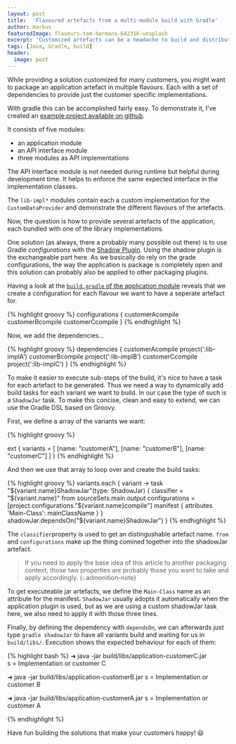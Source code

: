```yaml
---
layout: post
title:  'Flavoured artefacts from a multi-module build with Gradle'
author: markus
featuredImage: flavours-tom-hermans-642316-unsplash
excerpt: 'Customized artefacts can be a headache to build and distribute. To the rescue, Gradle provides a powerful DSL that can solve that task easily - here is an example how.'
tags: [Java, Gradle, build]
header:
  image: post
---
```


While providing a solution customized for many customers, you might want to package an application artefact in multiple flavours. 
Each with a set of dependencies to provide just the customer specific implementations.

With gradle this can be accomplished fairly easy. 
To demonstrate it, I've created an [example project available on github](https://github.com/madmas/gradle-flavoured-artefacts).

It consists of five modules:
* an application module
* an API interface module
* three modules as API implementations 

The API interface module is not needed during runtime but helpful during development time.
It helps to enforce the same expected interface in the implementation classes.

The `lib-impl*` modules contain each a custom implementation for the `CustomDataProvider` and demonstrate the different flavours of the artefacts.

Now, the question is how to provide several artefacts of the application, 
each bundled with one of the library implementations.

One solution (as always, there a probably many possible out there) is to use Gradle _configurations_ with the [Shadow Plugin]( http://imperceptiblethoughts.com/shadow/#introduction ).
Using the shadow plugin is the exchangeable part here. 
As we basically do rely on the grade configurations, 
the way the application is package is completely open and this solution can probably also be applied to other packaging plugins.

Having a look at the [`build.gradle` of the application module]( https://github.com/madmas/gradle-flavoured-artefacts/blob/master/application/build.gradle ) reveals that we create a configuration for each flavour we want to have a seperate artefact for.

{% highlight groovy %}
configurations {
    customerAcompile
    customerBcompile
    customerCcompile
}
{% endhighlight %}

Now, we add the dependencies...

{% highlight groovy %}
dependencies {
    customerAcompile project(':lib-implA')
    customerBcompile project(':lib-implB')
    customerCcompile project(':lib-implC')
}
{% endhighlight %}

To make it easier to execute sub-steps of the build, it's nice to have a task for each artefact to be generated. 
Thus we need a way to dynamically add build tasks for each variant we want to build.
In our case the type of such is a `ShadowJar` task. 
To make this concise, clean and easy to extend, we can use the Gradle DSL based on Groovy.

First, we define a array of the variants we want:

{% highlight groovy %}

ext {
    variants = [
            [name: "customerA"],
            [name: "customerB"],
            [name: "customerC"]
    ]
}
{% endhighlight %}

And then we use that array to loop over and create the build tasks:

{% highlight groovy %}
variants.each { variant ->
    task "${variant.name}ShadowJar"(type: ShadowJar) {
        classifier = "${variant.name}"
        from sourceSets.main.output
        configurations = [project.configurations."${variant.name}compile"]
        manifest {
            attributes 'Main-Class': mainClassName
        }
    }
    shadowJar.dependsOn("${variant.name}ShadowJar")
}
{% endhighlight %}

The `classifier`property is used to get an distingushable artefact name. 
`from` and `configurations` make up the thing comined together into the shadowJar artefact.

>If you need to apply the base idea of this article to another packaging context, 
those two properties are probably those you want to take and apply accordingly.
{:.admonition-note}


To get executeable jar artefacts, we define the `Main-Class` name as an attribute for the manifest. 
`ShadowJar` usually adopts it automatically when the application plugin is used, 
but as we are using a custom shadowJar task here, we also need to apply it with those three lines.

Finally, by defining the dependency with `dependsOn`, we can afterwards just type
`gradle shadowJar` to have all variants build and waiting for us in `build/libs/`.
Execution shows the expected behaviour for each of them:

{% highlight bash %}
➜ java -jar build/libs/application-customerC.jar                               
s = Implementation or customer C

➜ java -jar build/libs/application-customerB.jar
s = Implementation or customer B

➜ java -jar build/libs/application-customerA.jar
s = Implementation or customer A

{% endhighlight %}

Have fun building the solutions that make your customers happy! 😃
